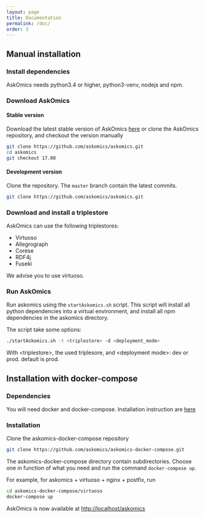 ```yaml
---
layout: page
title: Documentation
permalink: /doc/
order: 3
---
```


## Manual installation

### Install dependencies

AskOmics needs python3.4 or higher, python3-venv, nodejs and npm.


### Download AskOmics

#### Stable version

Download the latest stable version of AskOmics [here](https://github.com/askomics/askomics/releases) or clone the AskOmics repository, and checkout the version manually

```bash
git clone https://github.com/askomics/askomics.git
cd askomics
git checkout 17.08
```


#### Development version

Clone the repository. The `master` branch contain the latest commits.

```bash
git clone https://github.com/askomics/askomics.git
```

### Download and install a triplestore

AskOmics can use the following triplestores:

- Virtuoso
- Allegrograph
- Corese
- RDF4j
- Fuseki


We advise you to use virtuoso.


### Run AskOmics

Run askomics using the `startAskomics.sh` script. This script will install all python dependencies into a virtual environment, and install all npm dependencies in the askomics directory.

The script take some options:

```bash
./startAskomics.sh -t <triplestore> -d <deployment_mode>
```

With \<triplestore\>, the used triplesore, and \<deployment mode\>: dev or prod. default is prod.


## Installation with docker-compose

### Dependencies

You will need docker and docker-compose. Installation instruction are [here](https://docs.docker.com/engine/installation/)

### Installation

Clone the askomics-docker-compose repository

```bash
git clone https://github.com/askomics/askomics-docker-compose.git
```


The askomics-docker-compose directory contain subdirectories. Choose one in function of what you need and run the command `docker-compose up`.

For example, for askomics + virtuoso + nginx + postfix, run

```bash
cd askomics-docker-compose/virtuoso
docker-compose up
```

AskOmics is now available at [http://localhost/askomics](http://localhost/askomics)
